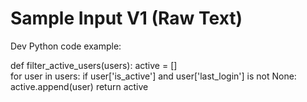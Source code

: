 # Sample Input V1 (Raw Text)

Dev Python code example:

def filter_active_users(users):
    active = []    
    for user in users:
        if user['is_active'] and user['last_login'] is not None:
            active.append(user)
    return active